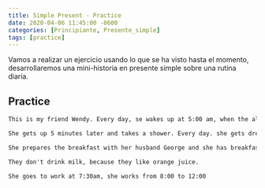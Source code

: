 ```yaml
---
title: Simple Present - Practice
date: 2020-04-06 11:45:00 -0600
categories: [Principiante, Presente_simple]
tags: [practice]
---
```


Vamos a realizar un ejercicio usando lo que se ha visto hasta el momento, desarrollaremos una mini-historia en presente simple sobre una rutina diaria.


## Practice

```html
This is my friend Wendy. Every day, se wakes up at 5:00 am, when the alarm rings.

She gets up 5 minutes later and takes a shower. Every day. she gets dressed in her bedroom and then she goes to the kitchen.

She prepares the breakfast with her husband George and she has breakfast with her family.

They don't drink milk, because they like orange juice.

She goes to work at 7:30am, she works from 8:00 to 12:00
```